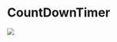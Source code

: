 # CountDownTimer
![](https://user-images.githubusercontent.com/49483235/147914541-c046b89f-0206-41c8-a073-2184caddbd4c.gif)
